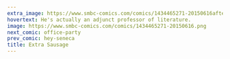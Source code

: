 ```yaml
---
extra_image: https://www.smbc-comics.com/comics/1434465271-20150616after.png
hovertext: He's actually an adjunct professor of literature.
image: https://www.smbc-comics.com/comics/1434465271-20150616.png
next_comic: office-party
prev_comic: hey-seneca
title: Extra Sausage
---
```


